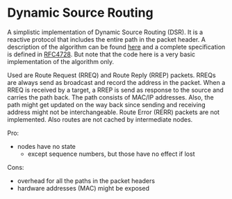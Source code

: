 # Dynamic Source Routing

A simplistic implementation of Dynamic Source Routing (DSR). It is a reactive protocol that includes the entire path in the packet header. A description of the algorithm can be found [here](https://www3.cs.stonybrook.edu/~samir/cse590/routing.pdf) and a complete specification is defined in [RFC4728](https://datatracker.ietf.org/doc/html/rfc4728). But note that the code here is a very basic implementation of the algorithm only.

Used are Route Request (RREQ) and Route Reply (RREP) packets. RREQs are always send as broadcast and record the address in the packet. When a RREQ is received by a target, a RREP is send as response to the source and carries the path back. The path consists of MAC/IP addresses. Also, the path might get updated on the way back since sending and receiving address might not be interchangeable. Route Error (RERR) packets are not implemented. Also routes are not cached by intermediate nodes.

Pro:
- nodes have no state
  - except sequence numbers, but those have no effect if lost

Cons:
- overhead for all the paths in the packet headers
- hardware addresses (MAC) might be exposed

